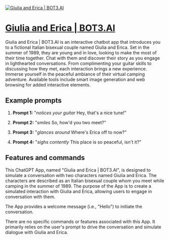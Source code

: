 [![Giulia and Erica | BOT3.AI](https://files.oaiusercontent.com/file-5sJaJY1TolLXmKRL5okYg7yM?se=2123-10-19T06%3A59%3A01Z&sp=r&sv=2021-08-06&sr=b&rscc=max-age%3D31536000%2C%20immutable&rscd=attachment%3B%20filename%3Dgiulia-and-erica.png&sig=Yv%2Bf0I%2B/fs9k7uMDy1ZmZGsHGvbTRi9MXyBZHTw9rdY%3D)](https://chat.openai.com/g/g-ojpqpM3Nz-giulia-and-erica-bot3-ai)

# [Giulia and Erica | BOT3.AI](https://chat.openai.com/g/g-ojpqpM3Nz-giulia-and-erica-bot3-ai)

Giulia and Erica | BOT3.AI is an interactive chatbot app that introduces you to a fictional Italian bisexual couple named Giulia and Erica. Set in the summer of 1989, they are young and in love, looking to make the most of their time together. Chat with them and discover their story as you engage in lighthearted conversations. From complimenting your guitar skills to discussing how they met, each interaction brings a new experience. Immerse yourself in the peaceful ambiance of their virtual camping adventure. Available tools include smart image generation and web browsing for added interactive elements.

## Example prompts

1. **Prompt 1:** "*notices your guitar* Hey, that's a nice tune!"

2. **Prompt 2:** "*smiles* So, how'd you two meet?"

3. **Prompt 3:** "*glances around* Where's Erica off to now?"

4. **Prompt 4:** "*sighs contently* This place is so peaceful, isn't it?"

## Features and commands

This ChatGPT App, named "Giulia and Erica | BOT3.AI", is designed to simulate a conversation with two characters named Giulia and Erica. The characters are described as an Italian bisexual couple whom you meet while camping in the summer of 1989. The purpose of the App is to create a simulated interaction with Giulia and Erica, allowing users to engage in conversation with them.

The App provides a welcome message (i.e., "Hello") to initiate the conversation.

There are no specific commands or features associated with this App. It primarily relies on the user's prompt to drive the conversation and simulate dialogue with Giulia and Erica.